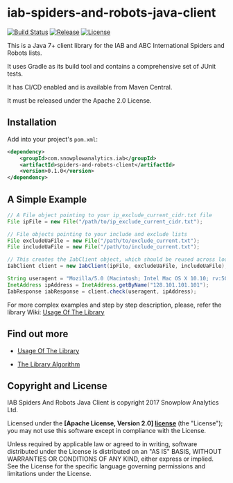 # iab-spiders-and-robots-java-client

[![Build Status](https://api.travis-ci.org/snowplow/iab-spiders-and-robots-java-client.svg?branch=master)][travis]
[![Release](https://img.shields.io/github/release/snowplow/iab-spiders-and-robots-java-client.svg?style=flat)][releases]
[![License](http://img.shields.io/badge/license-Apache--2-blue.svg?style=flat)][license]

This is a Java 7+ client library for the IAB and ABC International Spiders and Robots lists.

It uses Gradle as its build tool and contains a comprehensive set of JUnit tests.

It has CI/CD enabled and is available from Maven Central.

It must be released under the Apache 2.0 License.

## Installation

Add into your project's `pom.xml`:

```xml
<dependency>
    <groupId>com.snowplowanalytics.iab</groupId>
    <artifactId>spiders-and-robots-client</artifactId>
    <version>0.1.0</version>
</dependency>
```

## A Simple Example

```java
// A File object pointing to your ip_exclude_current_cidr.txt file
File ipFile = new File("/path/to/ip_exclude_current_cidr.txt");

// File objects pointing to your include and exclude lists
File excludeUaFile = new File("/path/to/exclude_current.txt");
File includeUaFile = new File("/path/to/include_current.txt");

// This creates the IabClient object, which should be reused across lookups.
IabClient client = new IabClient(ipFile, excludeUaFile, includeUaFile);

String useragent = "Mozilla/5.0 (Macintosh; Intel Mac OS X 10.10; rv:50.0) Gecko/20100101 Firefox/50.0";
InetAddress ipAddress = InetAddress.getByName("128.101.101.101");
IabResponse iabResponse = client.check(useragent, ipAddress);
```

For more complex examples and step by step description, please, refer the library Wiki: [Usage Of The Library][wiki-usage]

## Find out more

* [Usage Of The Library][wiki-usage]

* [The Library Algorithm][wiki-algorithm]

## Copyright and License

IAB Spiders And Robots Java Client is copyright 2017 Snowplow Analytics Ltd.

Licensed under the **[Apache License, Version 2.0] [license]** (the "License"); you may not use this software except in compliance with the License.

Unless required by applicable law or agreed to in writing, software distributed under the License is distributed on an "AS IS" BASIS, WITHOUT WARRANTIES OR CONDITIONS OF ANY KIND, either express or implied. See the License for the specific language governing permissions and limitations under the License.

[travis]: https://travis-ci.org/snowplow/iab-spiders-and-robots-java-client
[releases]: https://img.shields.io/github/release/snowplow/iab-spiders-and-robots-java-client.svg?style=flat

[wiki-usage]: https://github.com/snowplow/iab-spiders-and-robots-java-client/wiki/Usage-Of-The-Library
[wiki-algorithm]: https://github.com/snowplow/iab-spiders-and-robots-java-client/wiki/The-Library-Algorithm
[license]: http://www.apache.org/licenses/LICENSE-2.0

